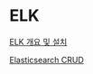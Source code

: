 # ELK

[ELK 개요 및 설치](ELK/ELK%20%E1%84%80%E1%85%A2%E1%84%8B%E1%85%AD%20%E1%84%86%E1%85%B5%E1%86%BE%20%E1%84%89%E1%85%A5%E1%86%AF%E1%84%8E%E1%85%B5%20bdd05f9691d048469003b63a8e2e766e.md)

[Elasticsearch CRUD](ELK/Elasticsearch%20CRUD%208a07b9227d6049cea88d8b06a6207fa1.md)